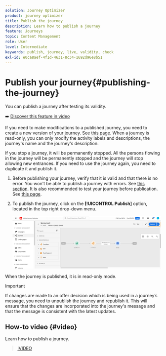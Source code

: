 ```yaml
---
solution: Journey Optimizer
product: journey optimizer
title: Publish the journey
description: Learn how to publish a journey
feature: Journeys
topic: Content Management
role: User
level: Intermediate
keywords: publish, journey, live, validity, check
exl-id: e0ca8aef-4f1d-4631-8c34-1692d96e8b51
---
```

# Publish your journey{#publishing-the-journey}

You can publish a journey after testing its validity.

➡️ [Discover this feature in video](#video)

If you need to make modifications to a published journey, you need to create a new version of your journey. See [this page](../building-journeys/journey.md). When a journey is read-only, you can only modify the activity labels and descriptions, the journey's name and the journey's description.

If you stop a journey, it will be permanently stopped. All the persons flowing in the journey will be permanently stopped and the journey will stop allowing new entrances. If you need to use the journey again, you need to duplicate it and publish it.

1. Before publishing your journey, verify that it is valid and that there is no error. You won't be able to publish a journey with errors. See [this section](../building-journeys/troubleshooting.md#checking-for-errors-before-testing). It is also recommended to test your journey before publication. See [this page](../building-journeys/testing-the-journey.md).
1. To publish the journey, click on the **[!UICONTROL Publish]** option, located in the top right drop-down menu.

    ![](assets/journeyuc1_18.png)

When the journey is published, it is in read-only mode.

>[!IMPORTANT]
>
>If changes are made to an offer decision which is being used in a journey’s message, you need to unpublish the journey and republish it.  This will ensure that the changes are incorporated into the journey's message and that the message is consistent with the latest updates.

## How-to video {#video}

Learn how to publish a journey.

>[!VIDEO](https://video.tv.adobe.com/v/334238?quality=12)